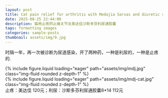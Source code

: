 ```yaml
---
layout: post
title: Cat pain relief for arthritis with Medajia Sarsas and diuretic capsules
date: 2025-08-25 22:44:00
description: 猫用止疼药止痛关节炎美达佳沙斯多芬利尿通胶囊
tags: formatting images
categories: sample-posts
thumbnail: assets/img/9.jpg
---
```


时隔一年，再一次被诊断为尿道感染，开了两种药，一种是利尿的，一种是止疼的.

<div class="row mt-3">
    <div class="col-sm mt-3 mt-md-0">
        {% include figure.liquid loading="eager" path="assets/img/mdj.jpg" class="img-fluid rounded z-depth-1" %}
    </div>
    <div class="col-sm mt-3 mt-md-0">
        {% include figure.liquid loading="eager" path="assets/img/mdj-cat.jpg" class="img-fluid rounded z-depth-1" %}
    </div>
</div>
<div class="caption">
    止疼：美达佳 120元；利尿：沙斯多芬利尿通胶囊8*14 112元
</div>


